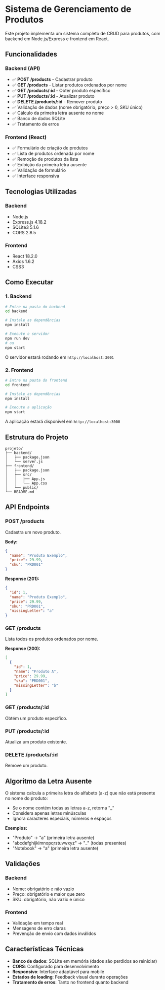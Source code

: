# Sistema de Gerenciamento de Produtos

Este projeto implementa um sistema completo de CRUD para produtos, com backend em Node.js/Express e frontend em React.

## Funcionalidades

### Backend (API)
- ✅ **POST /products** - Cadastrar produto
- ✅ **GET /products** - Listar produtos ordenados por nome
- ✅ **GET /products/:id** - Obter produto específico
- ✅ **PUT /products/:id** - Atualizar produto
- ✅ **DELETE /products/:id** - Remover produto
- ✅ Validação de dados (nome obrigatório, preço > 0, SKU único)
- ✅ Cálculo da primeira letra ausente no nome
- ✅ Banco de dados SQLite
- ✅ Tratamento de erros

### Frontend (React)
- ✅ Formulário de criação de produtos
- ✅ Lista de produtos ordenada por nome
- ✅ Remoção de produtos da lista
- ✅ Exibição da primeira letra ausente
- ✅ Validação de formulário
- ✅ Interface responsiva

## Tecnologias Utilizadas

### Backend
- Node.js
- Express.js 4.18.2
- SQLite3 5.1.6
- CORS 2.8.5

### Frontend
- React 18.2.0
- Axios 1.6.2
- CSS3

## Como Executar

### 1. Backend

```bash
# Entre na pasta do backend
cd backend

# Instale as dependências
npm install

# Execute o servidor
npm run dev
# ou
npm start
```

O servidor estará rodando em `http://localhost:3001`

### 2. Frontend

```bash
# Entre na pasta do frontend
cd frontend

# Instale as dependências
npm install

# Execute a aplicação
npm start
```

A aplicação estará disponível em `http://localhost:3000`

## Estrutura do Projeto

```
projeto/
├── backend/
│   ├── package.json
│   └── server.js
├── frontend/
│   ├── package.json
│   ├── src/
│   │   ├── App.js
│   │   └── App.css
│   └── public/
└── README.md
```

## API Endpoints

### POST /products
Cadastra um novo produto.

**Body:**
```json
{
  "name": "Produto Exemplo",
  "price": 29.99,
  "sku": "PRD001"
}
```

**Response (201):**
```json
{
  "id": 1,
  "name": "Produto Exemplo",
  "price": 29.99,
  "sku": "PRD001",
  "missingLetter": "a"
}
```

### GET /products
Lista todos os produtos ordenados por nome.

**Response (200):**
```json
[
  {
    "id": 1,
    "name": "Produto A",
    "price": 29.99,
    "sku": "PRD001",
    "missingLetter": "b"
  }
]
```

### GET /products/:id
Obtém um produto específico.

### PUT /products/:id
Atualiza um produto existente.

### DELETE /products/:id
Remove um produto.

## Algoritmo da Letra Ausente

O sistema calcula a primeira letra do alfabeto (a-z) que não está presente no nome do produto:

- Se o nome contém todas as letras a-z, retorna "_"
- Considera apenas letras minúsculas
- Ignora caracteres especiais, números e espaços

**Exemplos:**
- "Produto" → "a" (primeira letra ausente)
- "abcdefghijklmnopqrstuvwxyz" → "_" (todas presentes)
- "Notebook" → "a" (primeira letra ausente)

## Validações

### Backend
- Nome: obrigatório e não vazio
- Preço: obrigatório e maior que zero
- SKU: obrigatório, não vazio e único

### Frontend
- Validação em tempo real
- Mensagens de erro claras
- Prevenção de envio com dados inválidos

## Características Técnicas

- **Banco de dados**: SQLite em memória (dados são perdidos ao reiniciar)
- **CORS**: Configurado para desenvolvimento
- **Responsivo**: Interface adaptável para mobile
- **Estados de loading**: Feedback visual durante operações
- **Tratamento de erros**: Tanto no frontend quanto backend